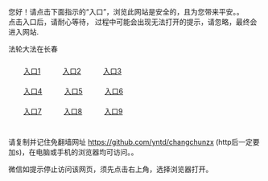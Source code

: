 您好！请点击下面指示的“入口”，浏览此网站是安全的，且为您带来平安。。 <br/>
点击入口后，请耐心等待， 过程中可能会出现无法打开的提示，请忽略，最终会进入网站. </br>

法轮大法在长春<br/>
<div style="padding:10px"><a style="margin:20px" target="_blank" href="https://doegqcbr38qsp.cloudfront.net/2Qpsp?cqlgd" id="ccLink1" rel="nofollow">入口1</a> <a target="_blank" style="margin:20px" href="https://d1wp8hx2odn4b4.cloudfront.net/2Qpsp?rwyuqx" id="ccLink2" rel="nofollow">入口2</a> <a style="margin:20px" target="_blank" href="https://d1rcnoywxznia0.cloudfront.net/2Qpsp?tkqgeos" id="ccLink3" rel="nofollow">入口3</a></div>

<div style="padding:10px" ><a style="margin:20px" target="_blank" href="https://doegqcbr38qsp.cloudfront.net/2Qpsp?cqlgd" id="ccLink4" rel="nofollow">入口4</a> <a style="margin:20px" href="https://d1wp8hx2odn4b4.cloudfront.net/2Qpsp?rwyuqx" target="_blank" id="ccLink5" rel="nofollow">入口5</a> <a style="margin:20px" href="https://d1rcnoywxznia0.cloudfront.net/2Qpsp?tkqgeos" target="_blank" id="ccLink6" rel="nofollow">入口6</a></div>

<div style="padding:10px"><a style="margin:20px" target="_blank" href="https://doegqcbr38qsp.cloudfront.net/2Qpsp?cqlgd" id="ccLink7" rel="nofollow">入口7</a> <a style="margin:20px" href="https://d1wp8hx2odn4b4.cloudfront.net/2Qpsp?rwyuqx" target="_blank" id="ccLink8" rel="nofollow">入口8</a> <a style="margin:20px" target="_blank" href="https://d1rcnoywxznia0.cloudfront.net/2Qpsp?tkqgeos" id="ccLink9" rel="nofollow">入口9</a></div>

<br/>



请复制并记住免翻墙网址 https://github.com/yntd/changchunzx (http后一定要加s)，在电脑或手机的浏览器均可访问。。<br/>

微信如提示停止访问该网页，须先点击右上角，选择浏览器打开。
